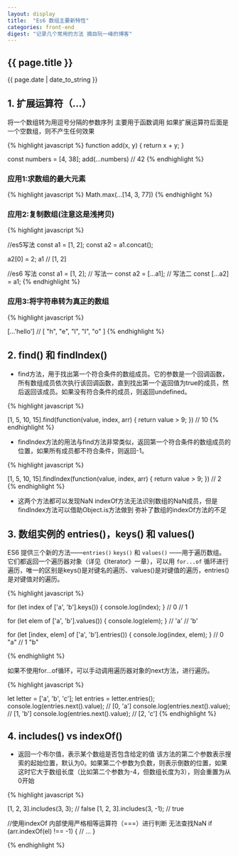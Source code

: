 ```yaml
---
layout: display
title:  "Es6 数组主要新特性"
categories: front-end
digest: "记录几个常用的方法 摘自阮一峰的博客"
---
```

<h2>{{ page.title }}</h2>
<p>{{ page.date | date_to_string }}</p>

## 1. 扩展运算符（...）
将一个数组转为用逗号分隔的参数序列 主要用于函数调用 如果扩展运算符后面是一个空数组，则不产生任何效果

{% highlight javascript %}
function add(x, y) {
  return x + y;
}

const numbers = [4, 38];
add(...numbers) // 42
{% endhighlight %}


### 应用1:求数组的最大元素
{% highlight javascript %}
Math.max(...[14, 3, 77])
{% endhighlight %}

### 应用2:复制数组(注意这是浅拷贝)
{% highlight javascript %}

//es5写法
const a1 = [1, 2];
const a2 = a1.concat();

a2[0] = 2;
a1 // [1, 2]

//es6 写法
const a1 = [1, 2];
// 写法一
const a2 = [...a1];
// 写法二
const [...a2] = a1;
{% endhighlight %}


### 应用3:将字符串转为真正的数组
{% highlight javascript %}

[...'hello']
// [ "h", "e", "l", "l", "o" ]
{% endhighlight %}


## 2. find() 和 findIndex()

 * find方法，用于找出第一个符合条件的数组成员。它的参数是一个回调函数，所有数组成员依次执行该回调函数，直到找出第一个返回值为true的成员，然后返回该成员。如果没有符合条件的成员，则返回undefined。

 {% highlight javascript %}

 [1, 5, 10, 15].find(function(value, index, arr) {
  return value > 9;
}) // 10
{% endhighlight %}


* findIndex方法的用法与find方法非常类似，返回第一个符合条件的数组成员的位置，如果所有成员都不符合条件，则返回-1。

{% highlight javascript %}

[1, 5, 10, 15].findIndex(function(value, index, arr) {
  return value > 9;
}) // 2
{% endhighlight %}


* 这两个方法都可以发现NaN indexOf方法无法识别数组的NaN成员，但是findIndex方法可以借助Object.is方法做到  弥补了数组的indexOf方法的不足

## 3. 数组实例的 entries()，keys() 和 values()

ES6 提供三个新的方法——`entries()`  `keys()` 和 `values()` ——用于遍历数组。它们都返回一个遍历器对象（详见《Iterator》一章），可以用 `for...of` 循环进行遍历，唯一的区别是keys()是对键名的遍历、values()是对键值的遍历，entries()是对键值对的遍历。

{% highlight javascript %}

for (let index of ['a', 'b'].keys()) {
  console.log(index);
}
// 0
// 1

for (let elem of ['a', 'b'].values()) {
  console.log(elem);
}
// 'a'
// 'b'

for (let [index, elem] of ['a', 'b'].entries()) {
  console.log(index, elem);
}
// 0 "a"
// 1 "b"

{% endhighlight %}


如果不使用for...of循环，可以手动调用遍历器对象的next方法，进行遍历。

{% highlight javascript %}

let letter = ['a', 'b', 'c'];
let entries = letter.entries();
console.log(entries.next().value); // [0, 'a']
console.log(entries.next().value); // [1, 'b']
console.log(entries.next().value); // [2, 'c']
{% endhighlight %}


## 4. includes() vs indexOf()

* 返回一个布尔值，表示某个数组是否包含给定的值 该方法的第二个参数表示搜索的起始位置，默认为0。如果第二个参数为负数，则表示倒数的位置，如果这时它大于数组长度（比如第二个参数为-4，但数组长度为3），则会重置为从0开始

{% highlight javascript %}

[1, 2, 3].includes(3, 3);  // false
[1, 2, 3].includes(3, -1); // true

//使用indexOf 内部使用严格相等运算符（===）进行判断  无法查找NaN
if (arr.indexOf(el) !== -1) {
  // ...
}

{% endhighlight %}


